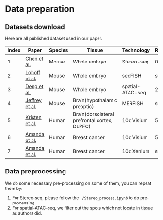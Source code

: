 # Data preparation
## Datasets download
Here are all published dataset used in our paper. 

| Index | Paper                                                        | Species | Tissue                                       | Technology   | Resolution | Cells/Spots | Genes | Download                                                     |
| ----- | ------------------------------------------------------------ | ------- | -------------------------------------------- | ------------ | ---------- | ----------- | ----- | ------------------------------------------------------------ |
| 1     | [Chen et al.](https://doi.org/10.1016/j.cell.2022.04.003)    | Mouse   | Whole embryo                                 | Stereo-seq   | 0.2μm      | 5000-100,000     |  >20,000    | [website](https://db.cngb.org/stomics/mosta/download/)   |
| 2     | [Lohoff et al.](https://www.biorxiv.org/content/10.1101/2020.11.20.391896v1) | Mouse   | Whole embryo                                 | seqFISH      | subcellular        | ~10,000     | 351   | [website](https://marionilab.cruk.cam.ac.uk/SpatialMouseAtlas/ ) |
| 3     | [Deng et al.](https://www.nature.com/articles/s41586-022-05094-1) | Mouse   | Whole embryo                                 | spatial-ATAC-seq | 20μm       | 2099      | >20,000    | [website](https://www.ncbi.nlm.nih.gov/geo/query/acc.cgi?acc=GSE171943) |
| 4     | [Jeffrey et al.](https://www.science.org/doi/10.1126/science.aau5324) | Mouse   | Brain(hypothalamic preoptic)                 | MERFISH      | subcellular    | ~6,500      | 151   | [website](https://datadryad.org/stash/dataset/doi:10.5061/dryad.8t8s248) |
| 5     | [Kristen et al.](https://www.nature.com/articles/s41593-020-00787-0) | Human   | Brain(dorsolateral prefrontal cortex, DLPFC) | 10x Visium   | 50μm       | ~3500       |  >20,000    | [website](https://github.com/LieberInstitute/spatialLIBD)    |
| 6 | [Amanda et al.](https://www.biorxiv.org/content/10.1101/2022.10.06.510405v1) | Human | Breast cancer | 10x Visium | 50μm        | ~3500 | >20,000 | [website](https://www.10xgenomics.com/products/xenium-in-situ/preview-dataset-human-breast?utm_medium=other&utm_source=none&utm_campaign=xenium-explorer-software&useroffertype=website-page&userresearcharea=ra_g&userregion=multi&userrecipient=customer) |
| 7 | [Amanda et al.](https://www.biorxiv.org/content/10.1101/2022.10.06.510405v1) | Human | Breast cancer | 10x Xenium | subcellular | > 140,000 | 311 | [website](https://www.10xgenomics.com/products/xenium-in-situ/preview-dataset-human-breast?utm_medium=other&utm_source=none&utm_campaign=xenium-explorer-software&useroffertype=website-page&userresearcharea=ra_g&userregion=multi&userrecipient=customer) |

## Data preprocessing
We do some necessary pre-processing on some of them, you can repeat them by:
1. For Stereo-seq, please follow the `./Stereo_process.ipynb` to do pre-processing.
2. For spatial-ATAC-seq, we filter out the spots which not locate in tissue as authors did.

